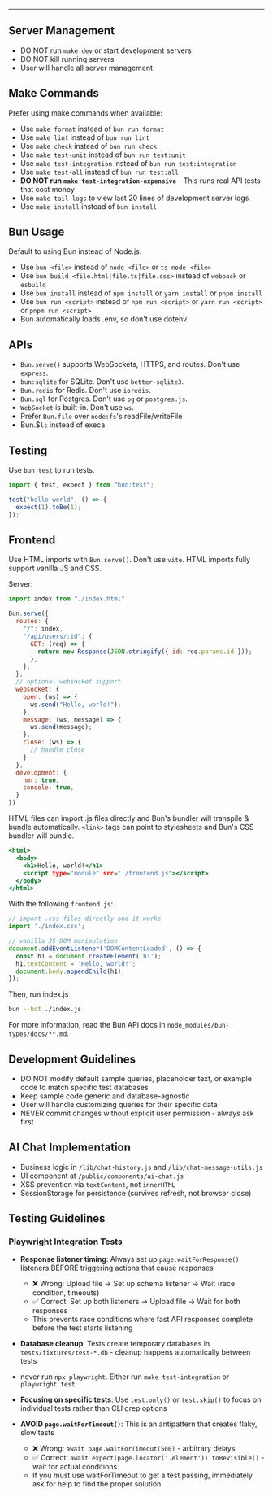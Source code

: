 ---

## Server Management

- DO NOT run `make dev` or start development servers
- DO NOT kill running servers
- User will handle all server management

## Make Commands

Prefer using make commands when available:

- Use `make format` instead of `bun run format`
- Use `make lint` instead of `bun run lint` 
- Use `make check` instead of `bun run check`
- Use `make test-unit` instead of `bun run test:unit`
- Use `make test-integration` instead of `bun run test:integration`
- Use `make test-all` instead of `bun run test:all`
- **DO NOT run `make test-integration-expensive`** - This runs real API tests that cost money
- Use `make tail-logs` to view last 20 lines of development server logs
- Use `make install` instead of `bun install`

## Bun Usage

Default to using Bun instead of Node.js.

- Use `bun <file>` instead of `node <file>` or `ts-node <file>`
- Use `bun build <file.html|file.ts|file.css>` instead of `webpack` or `esbuild`
- Use `bun install` instead of `npm install` or `yarn install` or `pnpm install`
- Use `bun run <script>` instead of `npm run <script>` or `yarn run <script>` or `pnpm run <script>`
- Bun automatically loads .env, so don't use dotenv.

## APIs

- `Bun.serve()` supports WebSockets, HTTPS, and routes. Don't use `express`.
- `bun:sqlite` for SQLite. Don't use `better-sqlite3`.
- `Bun.redis` for Redis. Don't use `ioredis`.
- `Bun.sql` for Postgres. Don't use `pg` or `postgres.js`.
- `WebSocket` is built-in. Don't use `ws`.
- Prefer `Bun.file` over `node:fs`'s readFile/writeFile
- Bun.$`ls` instead of execa.

## Testing

Use `bun test` to run tests.

```js#index.test.js
import { test, expect } from "bun:test";

test("hello world", () => {
  expect(1).toBe(1);
});
```

## Frontend

Use HTML imports with `Bun.serve()`. Don't use `vite`. HTML imports fully support vanilla JS and CSS.

Server:

```js#index.js
import index from "./index.html"

Bun.serve({
  routes: {
    "/": index,
    "/api/users/:id": {
      GET: (req) => {
        return new Response(JSON.stringify({ id: req.params.id }));
      },
    },
  },
  // optional websocket support
  websocket: {
    open: (ws) => {
      ws.send("Hello, world!");
    },
    message: (ws, message) => {
      ws.send(message);
    },
    close: (ws) => {
      // handle close
    }
  },
  development: {
    hmr: true,
    console: true,
  }
})
```

HTML files can import .js files directly and Bun's bundler will transpile & bundle automatically. `<link>` tags can point to stylesheets and Bun's CSS bundler will bundle.

```html#index.html
<html>
  <body>
    <h1>Hello, world!</h1>
    <script type="module" src="./frontend.js"></script>
  </body>
</html>
```

With the following `frontend.js`:

```js#frontend.js
// import .css files directly and it works
import './index.css';

// vanilla JS DOM manipulation
document.addEventListener('DOMContentLoaded', () => {
  const h1 = document.createElement('h1');
  h1.textContent = 'Hello, world!';
  document.body.appendChild(h1);
});
```

Then, run index.js

```sh
bun --hot ./index.js
```

For more information, read the Bun API docs in `node_modules/bun-types/docs/**.md`.

## Development Guidelines

- DO NOT modify default sample queries, placeholder text, or example code to match specific test databases
- Keep sample code generic and database-agnostic  
- User will handle customizing queries for their specific data
- NEVER commit changes without explicit user permission - always ask first

## AI Chat Implementation

- Business logic in `/lib/chat-history.js` and `/lib/chat-message-utils.js`
- UI component at `/public/components/ai-chat.js`
- XSS prevention via `textContent`, not `innerHTML`
- SessionStorage for persistence (survives refresh, not browser close)

## Testing Guidelines

### Playwright Integration Tests

- **Response listener timing**: Always set up `page.waitForResponse()` listeners BEFORE triggering actions that cause responses
  - ❌ Wrong: Upload file → Set up schema listener → Wait (race condition, timeouts)
  - ✅ Correct: Set up both listeners → Upload file → Wait for both responses
  - This prevents race conditions where fast API responses complete before the test starts listening
- **Database cleanup**: Tests create temporary databases in `tests/fixtures/test-*.db` - cleanup happens automatically between tests

- never run `npx playwright`. Either run `make test-integration` or `playwright test`
- **Focusing on specific tests**: Use `test.only()` or `test.skip()` to focus on individual tests rather than CLI grep options
- **AVOID `page.waitForTimeout()`**: This is an antipattern that creates flaky, slow tests
  - ❌ Wrong: `await page.waitForTimeout(500)` - arbitrary delays
  - ✅ Correct: `await expect(page.locator('.element')).toBeVisible()` - wait for actual conditions
  - If you must use waitForTimeout to get a test passing, immediately ask for help to find the proper solution